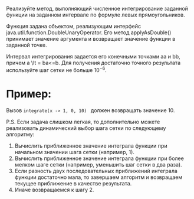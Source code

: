 Реализуйте метод, выполняющий численное интегрирование заданной функции на заданном интервале по формуле левых прямоугольников.

Функция задана объектом, реализующим интерфейс java.util.function.DoubleUnaryOperator. Его метод applyAsDouble() принимает значение аргумента и возвращает значение функции в заданной точке.

Интервал интегрирования задается его конечными точками aa и bb, причем a \lt = ba<=b. Для получения достаточно точного результата используйте шаг сетки не больше $10^{-6}$.

# Пример: 

Вызов ```integrate(x -> 1, 0, 10) ``` должен возвращать значение 10.

P.S. Если задача слишком легкая, то дополнительно можете реализовать динамический выбор шага сетки по следующему алгоритму:

1) Вычислить приближенное значение интеграла функции при начальном значении шага сетки (например, 1).
2) Вычислить приближенное значение интеграла функции при более мелком шаге сетки (например, уменьшить шаг сетки в два раза).
3) Если разность двух последовательных приближений интеграла функции достаточно мала, то завершаем алгоритм и возвращаем текущее приближение в качестве результата.
4) Иначе возвращаемся к шагу 2.
